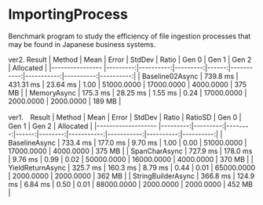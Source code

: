 # ImportingProcess
Benchmark program to study the efficiency of file ingestion processes that may be found in Japanese business systems.

ver2. Result
|          Method |     Mean |     Error |   StdDev | Ratio |      Gen 0 |      Gen 1 |     Gen 2 | Allocated |
|---------------- |---------:|----------:|---------:|------:|-----------:|-----------:|----------:|----------:|
| Baseline02Async | 739.8 ms | 431.31 ms | 23.64 ms |  1.00 | 51000.0000 | 17000.0000 | 4000.0000 |    375 MB |
|     MemoryAsync | 175.3 ms |  28.25 ms |  1.55 ms |  0.24 | 17000.0000 |  2000.0000 | 2000.0000 |    189 MB |


ver1.　Result
|             Method |     Mean |    Error |  StdDev | Ratio | RatioSD |      Gen 0 |      Gen 1 |     Gen 2 | Allocated |
|------------------- |---------:|---------:|--------:|------:|--------:|-----------:|-----------:|----------:|----------:|
|      BaselineAsync | 733.4 ms | 177.0 ms | 9.70 ms |  1.00 |    0.00 | 51000.0000 | 17000.0000 | 4000.0000 |    375 MB |
|      SpanCharAsync | 727.9 ms | 178.0 ms | 9.76 ms |  0.99 |    0.02 | 50000.0000 | 16000.0000 | 4000.0000 |    370 MB |
|   YieldReturnAsync | 325.7 ms | 160.3 ms | 8.79 ms |  0.44 |    0.01 | 65000.0000 |  2000.0000 | 2000.0000 |    362 MB |
| StringBuilderAsync | 366.8 ms | 124.9 ms | 6.84 ms |  0.50 |    0.01 | 88000.0000 |  2000.0000 | 2000.0000 |    452 MB |
